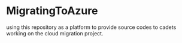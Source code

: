 # MigratingToAzure
using this repository as a platform to provide source codes to cadets working on the cloud migration project.
